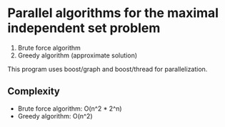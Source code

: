 # Parallel algorithms for the maximal independent set problem

1. Brute force algorithm
2. Greedy algorithm (approximate solution)

This program uses boost/graph and boost/thread for parallelization.

## Complexity

* Brute force algorithm: O(n^2 * 2^n)
* Greedy algorithm: O(n^2)
